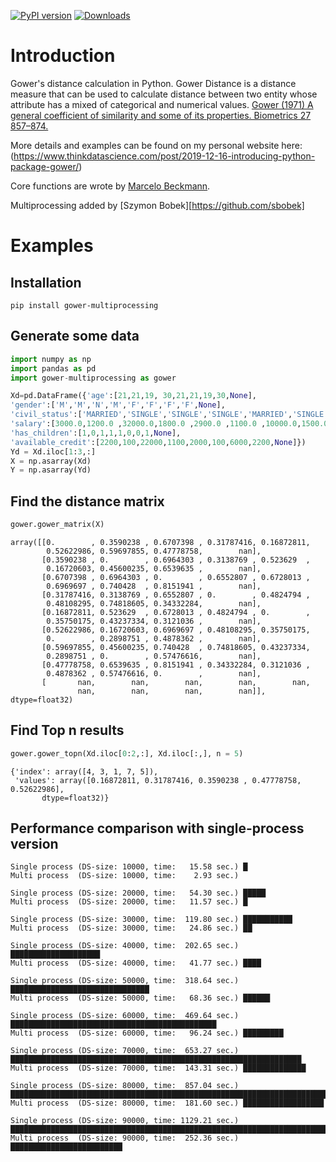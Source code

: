 <!-- badges: start -->
[![PyPI version](https://badge.fury.io/py/gower.svg)](https://pypi.org/project/gower-multiprocessing/)
[![Downloads](https://pepy.tech/badge/gower/month)](https://pepy.tech/project/gower-multiprocessing/month)
<!-- badges: end -->

# Introduction

Gower's distance calculation in Python. Gower Distance is a distance measure that can be used to calculate distance between two entity whose attribute has a mixed of categorical and numerical values. [Gower (1971) A general coefficient of similarity and some of its properties. Biometrics 27 857–874.](https://www.jstor.org/stable/2528823?seq=1) 

More details and examples can be found on my personal website here:(https://www.thinkdatascience.com/post/2019-12-16-introducing-python-package-gower/)

Core functions are wrote by [Marcelo Beckmann](https://sourceforge.net/projects/gower-distance-4python/files/).

Multiprocessing added by [Szymon Bobek][https://github.com/sbobek]

# Examples

## Installation

```
pip install gower-multiprocessing
```

## Generate some data

```python
import numpy as np
import pandas as pd
import gower-multiprocessing as gower

Xd=pd.DataFrame({'age':[21,21,19, 30,21,21,19,30,None],
'gender':['M','M','N','M','F','F','F','F',None],
'civil_status':['MARRIED','SINGLE','SINGLE','SINGLE','MARRIED','SINGLE','WIDOW','DIVORCED',None],
'salary':[3000.0,1200.0 ,32000.0,1800.0 ,2900.0 ,1100.0 ,10000.0,1500.0,None],
'has_children':[1,0,1,1,1,0,0,1,None],
'available_credit':[2200,100,22000,1100,2000,100,6000,2200,None]})
Yd = Xd.iloc[1:3,:]
X = np.asarray(Xd)
Y = np.asarray(Yd)

```

## Find the distance matrix

```python
gower.gower_matrix(X)
```




    array([[0.        , 0.3590238 , 0.6707398 , 0.31787416, 0.16872811,
            0.52622986, 0.59697855, 0.47778758,        nan],
           [0.3590238 , 0.        , 0.6964303 , 0.3138769 , 0.523629  ,
            0.16720603, 0.45600235, 0.6539635 ,        nan],
           [0.6707398 , 0.6964303 , 0.        , 0.6552807 , 0.6728013 ,
            0.6969697 , 0.740428  , 0.8151941 ,        nan],
           [0.31787416, 0.3138769 , 0.6552807 , 0.        , 0.4824794 ,
            0.48108295, 0.74818605, 0.34332284,        nan],
           [0.16872811, 0.523629  , 0.6728013 , 0.4824794 , 0.        ,
            0.35750175, 0.43237334, 0.3121036 ,        nan],
           [0.52622986, 0.16720603, 0.6969697 , 0.48108295, 0.35750175,
            0.        , 0.2898751 , 0.4878362 ,        nan],
           [0.59697855, 0.45600235, 0.740428  , 0.74818605, 0.43237334,
            0.2898751 , 0.        , 0.57476616,        nan],
           [0.47778758, 0.6539635 , 0.8151941 , 0.34332284, 0.3121036 ,
            0.4878362 , 0.57476616, 0.        ,        nan],
           [       nan,        nan,        nan,        nan,        nan,
                   nan,        nan,        nan,        nan]], dtype=float32)


## Find Top n results

```python
gower.gower_topn(Xd.iloc[0:2,:], Xd.iloc[:,], n = 5)
```




    {'index': array([4, 3, 1, 7, 5]),
     'values': array([0.16872811, 0.31787416, 0.3590238 , 0.47778758, 0.52622986],
           dtype=float32)}


## Performance comparison with single-process version

```
Single process (DS-size: 10000, time:   15.58 sec.)	█
Multi process  (DS-size: 10000, time:    2.93 sec.)	

Single process (DS-size: 20000, time:   54.30 sec.)	█████
Multi process  (DS-size: 20000, time:   11.57 sec.)	█

Single process (DS-size: 30000, time:  119.80 sec.)	███████████
Multi process  (DS-size: 30000, time:   24.86 sec.)	██

Single process (DS-size: 40000, time:  202.65 sec.)	████████████████████
Multi process  (DS-size: 40000, time:   41.77 sec.)	████

Single process (DS-size: 50000, time:  318.64 sec.)	███████████████████████████████
Multi process  (DS-size: 50000, time:   68.36 sec.)	██████

Single process (DS-size: 60000, time:  469.64 sec.)	██████████████████████████████████████████████
Multi process  (DS-size: 60000, time:   96.24 sec.)	█████████

Single process (DS-size: 70000, time:  653.27 sec.)	█████████████████████████████████████████████████████████████████
Multi process  (DS-size: 70000, time:  143.31 sec.)	██████████████

Single process (DS-size: 80000, time:  857.04 sec.)	█████████████████████████████████████████████████████████████████████████████████████
Multi process  (DS-size: 80000, time:  181.60 sec.)	██████████████████

Single process (DS-size: 90000, time: 1129.21 sec.)	████████████████████████████████████████████████████████████████████████████████████████████████████████████████
Multi process  (DS-size: 90000, time:  252.36 sec.)	█████████████████████████
```

